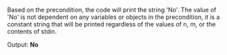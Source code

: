 Based on the precondition, the code will print the string 'No'. The value of 'No' is not dependent on any variables or objects in the precondition, it is a constant string that will be printed regardless of the values of n, m, or the contents of stdin.

Output: **No**